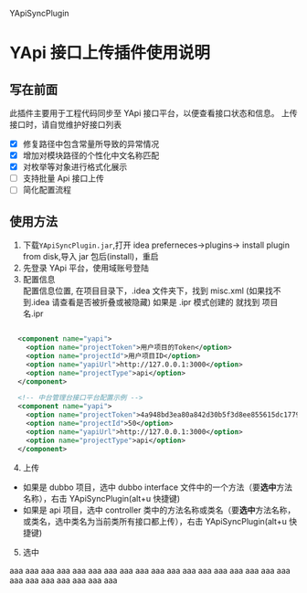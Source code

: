YApiSyncPlugin

# YApi 接口上传插件使用说明

## 写在前面

此插件主要用于工程代码同步至 YApi 接口平台，以便查看接口状态和信息。
上传接口时，请自觉维护好接口列表
- [x] 修复路径中包含常量所导致的异常情况
- [x] 增加对模块路径的个性化中文名称匹配
- [x] 对枚举等对象进行格式化展示
- [ ] 支持批量 Api 接口上传
- [ ] 简化配置流程

## 使用方法

1. 下载`YApiSyncPlugin.jar`,打开 idea preferneces->plugins-> install plugin from disk,导入 jar 包后(install)，重启
2. 先登录 YApi 平台，使用域账号登陆
3. 配置信息  
   配置信息位置, 在项目目录下，.idea 文件夹下，找到 misc.xml (如果找不到.idea 请查看是否被折叠或被隐藏) 如果是 .ipr 模式创建的 就找到 项目名.ipr

```xml

  <component name="yapi">
    <option name="projectToken">用户项目的Token</option>
    <option name="projectId">用户项目ID</option>
    <option name="yapiUrl">http://127.0.0.1:3000</option>
    <option name="projectType">api</option>
  </component>

  <!-- 中台管理台接口平台配置示例 -->
  <component name="yapi">
    <option name="projectToken">4a948bd3ea80a842d30b5f3d8ee855615dc177924d495e441a0802d1cff9b02f</option>
    <option name="projectId">50</option>
    <option name="yapiUrl">http://127.0.0.1:3000</option>
    <option name="projectType">api</option>
  </component>
```
4. 上传

- 如果是 dubbo 项目，选中 dubbo interface 文件中的一个方法（要<b>选中</b>方法名称），右击 YApiSyncPlugin(alt+u 快捷键)
- 如果是 api 项目，选中 controller 类中的方法名称或类名（要<b>选中</b>方法名称，或类名，选中类名为当前类所有接口都上传），右击 YApiSyncPlugin(alt+u 快捷键)

5. 选中

aaa
aaa
aaa
aaa
aaa
aaa
aaa
aaa
aaa
aaa
aaa
aaa
aaa
aaa
aaa
aaa
aaa
aaa
aaa
aaa
aaa
aaa
aaa
aaa
aaa
